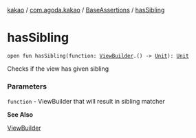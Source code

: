 [kakao](../../index.md) / [com.agoda.kakao](../index.md) / [BaseAssertions](index.md) / [hasSibling](.)

# hasSibling

`open fun hasSibling(function: `[`ViewBuilder`](../-view-builder/index.md)`.() -> `[`Unit`](https://kotlinlang.org/api/latest/jvm/stdlib/kotlin/-unit/index.html)`): `[`Unit`](https://kotlinlang.org/api/latest/jvm/stdlib/kotlin/-unit/index.html)

Checks if the view has given sibling

### Parameters

`function` - ViewBuilder that will result in sibling matcher

**See Also**

[ViewBuilder](../-view-builder/index.md)

